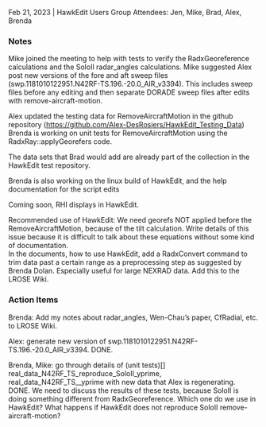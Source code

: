 Feb 21, 2023 | HawkEdit Users Group
Attendees: Jen, Mike, Brad, Alex, Brenda 

### Notes
Mike joined the meeting to help with tests to verify the RadxGeoreference calculations and the SoloII radar_angles calculations.
Mike suggested Alex post new versions of the fore and aft sweep files (swp.1181010122951.N42RF-TS.196.-20.0_AIR_v3394).
This includes sweep files before any editing and then separate DORADE sweep files after edits with remove-aircraft-motion. 


Alex updated the testing data for RemoveAircraftMotion in the github repository (https://github.com/Alex-DesRosiers/HawkEdit_Testing_Data)
Brenda is working on unit tests for RemoveAircraftMotion using the RadxRay::applyGeorefers code.

The data sets that Brad would add are already part of the collection in the HawkEdit test repository.

Brenda is also working on the linux build of HawkEdit, and the help documentation for the script edits

Coming soon, RHI displays in HawkEdit.


Recommended use of HawkEdit: We need georefs NOT applied before the RemoveAircraftMotion, because of the tilt calculation. Write details of this issue because it is difficult to talk about these equations without some kind of documentation.   
In the documents, how to use HawkEdit, add a RadxConvert command to trim data past a certain range as a preprocessing step as suggested by Brenda Dolan. Especially useful for large NEXRAD data.  Add this to the LROSE Wiki.

### Action Items

Brenda: Add my notes about radar_angles, Wen-Chau’s paper, CfRadial, etc. to LROSE Wiki. 

Alex: generate new version of swp.1181010122951.N42RF-TS.196.-20.0_AIR_v3394. DONE.

Brenda, Mike: go through details of (unit tests)[] real_data_N42RF_TS_reproduce_SoloII_yprime, real_data_N42RF_TS__yprime  with new data that Alex is regenerating. DONE.
We need to discuss the results of these tests, because SoloII is doing something different from RadxGeoreference.
Which one do we use in HawkEdit? What happens if HawkEdit does not reproduce SoloII remove-aircraft-motion?

